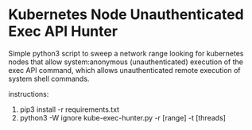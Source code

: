 # Kubernetes Node Unauthenticated Exec API Hunter

Simple python3 script to sweep a network range looking for kubernetes nodes that allow system:anonymous (unauthenticated) execution of the exec API command, which allows unauthenticated remote execution of system shell commands.

instructions:
1. pip3 install -r requirements.txt
2. python3 -W ignore kube-exec-hunter.py -r [range] -t [threads]

